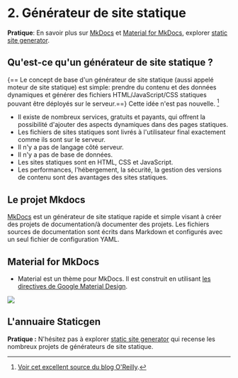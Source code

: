 # 2. Générateur de site statique

**Pratique**: En savoir plus sur [MkDocs](http://www.mkdocs.org/) et [Material for MkDocs](http://squidfunk.github.io/mkdocs-material/), explorer [static site generator](https://www.staticgen.com/).

## Qu'est-ce qu'un générateur de site statique ?

{== Le concept de base d'un générateur de site statique (aussi appelé moteur de site statique) est simple: prendre du contenu et des données dynamiques et générer des fichiers HTML/JavaScript/CSS statiques pouvant être déployés sur le serveur.==} Cette idée n'est pas nouvelle. [^static-site-generators]

[^static-site-generators]: [Voir cet excellent source  du blog O'Reilly](https://www.oreilly.com/ideas/static-site-generators).

* Il existe de nombreux services, gratuits et payants, qui offrent la possibilité d'ajouter des aspects dynamiques dans des pages statiques.
* Les fichiers de sites statiques sont livrés à l'utilisateur final exactement comme ils sont sur le serveur.
* Il n'y a pas de langage côté serveur.
* Il n'y a pas de base de données.
* Les sites statiques sont en HTML, CSS et JavaScript.
* Les performances, l'hébergement, la sécurité, la gestion des versions de contenu sont des avantages des sites statiques.

## Le projet Mkdocs

[MkDocs](http://www.mkdocs.org/) est un générateur de site statique rapide et simple visant à créer des projets de documentation/à documenter des projets. Les fichiers sources de documentation sont écrits dans Markdown et configurés avec un seul fichier de configuration YAML.

## Material for MkDocs

* Material est un thème pour MkDocs. Il est construit en utilisant [les directives de Google Material Design](https://material.io/guidelines/material-design/).

![](http://squidfunk.github.io/mkdocs-material/images/material.png)

## L'annuaire Staticgen

**Pratique :** N'hésitez pas à explorer [static site generator](https://www.staticgen.com/) qui recense les nombreux projets de générateurs de site statique.
